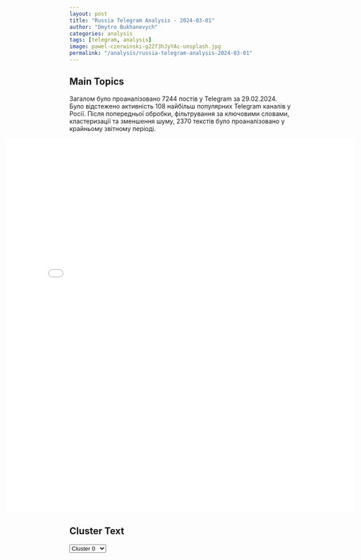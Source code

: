 ```yaml
---
layout: post
title: "Russia Telegram Analysis - 2024-03-01"
author: "Dmytro Bukhanevych"
categories: analysis
tags: [telegram, analysis]
image: pawel-czerwinski-g2Zf3hJyYAc-unsplash.jpg
permalink: "/analysis/russia-telegram-analysis-2024-03-01"
---
```


<style>
    /* Adjusting iframe-container styles */
    .wide-iframe-container {
        width: calc(100% + 30vw);  /* Extending the width */
        margin-left: -15vw;       /* Negative margin to push to the left */
        overflow: hidden;         /* In case the iframe content spills over */
    }

    .wide-iframe-container iframe {
        width: 100%;  /* Making the iframe take the full width of its container */
        border: none; /* Removing any borders from the iframe */
    }

    /* Toggle mechanism */
    .hidden {
        display: none;
    }
    
    .show-content-target:checked + .show-content {
        display: block;
    }
</style>

<h2>Main Topics</h2>
<p>Загалом було проаналізовано 7244 постів у Telegram за 29.02.2024. Було відстежено активність 108 найбільш популярних Telegram каналів у Росії. Після попередньої обробки, фільтрування за ключовими словами, кластеризації та зменшення шуму, 2370 текстів було проаналізовано у крайньому звітному періоді.</p>
<!-- Embedding Main Plotly Visualization -->
<div class="wide-iframe-container">
    <iframe src="{{site.baseurl}}/visualizations/2024-03-01/fig_topics_time.html" height="850"></iframe>
</div>


<h2>Cluster Text</h2>

<!-- Dropdown to select a cluster -->
<select id="clusterSelector" onchange="displayClusterText()">
<option value="0">Cluster 0</option><option value="1">Cluster 1</option><option value="2">Cluster 2</option><option value="3">Cluster 3</option><option value="4">Cluster 4</option><option value="5">Cluster 5</option><option value="6">Cluster 6</option><option value="7">Cluster 7</option><option value="8">Cluster 8</option><option value="9">Cluster 9</option><option value="10">Cluster 10</option><option value="11">Cluster 11</option><option value="12">Cluster 12</option><option value="13">Cluster 13</option><option value="14">Cluster 14</option><option value="15">Cluster 15</option><option value="16">Cluster 16</option><option value="17">Cluster 17</option><option value="18">Cluster 18</option><option value="19">Cluster 19</option>
</select>

<!-- Display area for the selected cluster's text -->
<div id="clusterTextDisplay" class="hidden"></div>

<script type="text/javascript">
    var clusterDetails = {"0": "<b>Total Posts:</b> 772<br><b>Date:</b> 2024-02-29 07:24:40+00:00<br><b>Author:</b> ostashkonews<br><b>Link:</b> https://t.me/s/OstashkoNews/122219<br><b>Subscribers:</b> 376392<br><b>Text:</b> \u0422\u0435\u043a\u0441\u0442: \ud83c\uddfa\ud83c\udde6 \u0411\u0443\u0434\u0430\u043d\u043e\u0432: \u0420\u0424 \u0437\u0430\u0440\u0430\u043d\u0435\u0435 \u0437\u043d\u0430\u043b\u0430 \u043e \u043a\u043e\u043d\u0442\u0440\u043d\u0430\u0441\u0442\u0443\u043f\u043b\u0435\u043d\u0438\u0438 \u0412\u0421\u0423\u0413\u043b\u0430\u0432\u0430 \u0413\u0423\u0420 \u041c\u0438\u043d\u043e\u0431\u043e\u0440\u043e\u043d\u044b \u0423\u043a\u0440\u0430\u0438\u043d\u044b \u043f\u0440\u0438\u0437\u043d\u0430\u043b \u0443\u0442\u0435\u0447\u043a\u0443 \u0434\u0430\u043d\u043d\u044b\u0445 \u043e \u0432\u043e\u0435\u043d\u043d\u044b\u0445 \u043f\u043b\u0430\u043d\u0430\u0445 \u041a\u0438\u0435\u0432\u0430.\ud83d\udcdd \u00ab\u0423 \u043d\u0430\u0441 \u0431\u044b\u043b\u0430, \u0441\u043a\u0430\u0436\u0435\u043c \u0442\u0430\u043a, \u0438\u043d\u0444\u043e\u0440\u043c\u0430\u0446\u0438\u044f, \u0434\u043e\u043a\u0430\u0437\u0430\u0442\u0435\u043b\u044c\u0441\u0442\u0432\u0430 \u0442\u043e\u0433\u043e, \u0447\u0442\u043e \u043e \u043f\u043b\u0430\u043d\u0430\u0445 \u0441\u0442\u0430\u043b\u043e \u0438\u0437\u0432\u0435\u0441\u0442\u043d\u043e \u0420\u043e\u0441\u0441\u0438\u0439\u0441\u043a\u043e\u0439 \u0424\u0435\u0434\u0435\u0440\u0430\u0446\u0438\u0438. \u042d\u0442\u043e \u0441\u0435\u0440\u044c\u0435\u0437\u043d\u0430\u044f \u043f\u0440\u043e\u0431\u043b\u0435\u043c\u0430, \u0438 \u043c\u044b \u043f\u0440\u0438\u043d\u0438\u043c\u0430\u0435\u043c \u043d\u0435\u043a\u043e\u0442\u043e\u0440\u044b\u0435 \u043c\u0435\u0440\u044b\u00bb, \u2013 \u0437\u0430\u044f\u0432\u0438\u043b \u0432\u044b\u043f\u0443\u0441\u043a\u043d\u0438\u043a \u0426\u0420\u0423.\u0411\u0443\u0434\u0430\u043d\u043e\u0432 \u043d\u0430\u043c\u0435\u043a\u043d\u0443\u043b, \u043a\u0442\u043e \u0431\u044b\u043b \u0432\u0438\u043d\u043e\u0432\u0430\u0442 \u0432 \u044d\u0442\u043e\u0439 \u0443\u0442\u0435\u0447\u043a\u0435.\ud83d\udcdd \u00ab\u0417\u0435\u043b\u0435\u043d\u0441\u043a\u0438\u0439 \u043f\u0440\u0438\u043d\u044f\u043b \u043f\u0440\u0430\u0432\u0438\u043b\u044c\u043d\u043e\u0435 \u0440\u0435\u0448\u0435\u043d\u0438\u0435, \u0437\u0430\u043c\u0435\u043d\u0438\u0432 \u0433\u043b\u0430\u0432\u043a\u043e\u043c\u0430 \u0417\u0430\u043b\u0443\u0436\u043d\u043e\u0433\u043e.\u00a0\u0415\u0441\u043b\u0438 \u0432\u0441\u0435 \u0445\u043e\u0440\u043e\u0448\u043e, \u0432\u0441\u0435 \u0437\u0430\u043c\u0435\u0447\u0430\u0442\u0435\u043b\u044c\u043d\u043e \u0438 \u0432\u0441\u0435 \u0441\u0434\u0435\u043b\u0430\u043d\u043e \u043f\u0440\u0430\u0432\u0438\u043b\u044c\u043d\u043e, \u0442\u043e \u043f\u043e\u0447\u0435\u043c\u0443 \u043c\u044b \u043d\u0430\u0445\u043e\u0434\u0438\u043c\u0441\u044f \u0432 \u0442\u043e\u0439 \u0441\u0438\u0442\u0443\u0430\u0446\u0438\u0438, \u0432 \u043a\u043e\u0442\u043e\u0440\u043e\u0439 \u043d\u0430\u0445\u043e\u0434\u0438\u043c\u0441\u044f?\u00bb, \u2013 \u0441\u043a\u0430\u0437\u0430\u043b \u043e\u043d.\u2757\ufe0f \u041f\u0440\u0438 \u044d\u0442\u043e\u043c \u043e \u043f\u043b\u0430\u043d\u0430\u0445 \u0412\u0421\u0423 \u0430\u0442\u0430\u043a\u043e\u0432\u0430\u0442\u044c \u0432 \u043d\u0430\u043f\u0440\u0430\u0432\u043b\u0435\u043d\u0438\u0438 \u041a\u0440\u044b\u043c\u0430 \u0442\u0440\u0443\u0431\u0438\u043b\u0438 \u0432\u0441\u0435 \u0421\u041c\u0418, \u0430 \u0443\u043a\u0440\u0430\u0438\u043d\u0441\u043a\u0438\u0435 \u0441\u043f\u0438\u043a\u0435\u0440\u044b \u0432 \u043a\u0440\u0430\u0441\u043a\u0430\u0445 \u043e\u043f\u0438\u0441\u044b\u0432\u0430\u043b\u0438 \u043f\u0440\u0435\u0434\u043f\u043e\u043b\u0430\u0433\u0430\u0435\u043c\u044b\u0435 \u0440\u0435\u0437\u0443\u043b\u044c\u0442\u0430\u0442\u044b \u043a\u043e\u043d\u0442\u0440\u043d\u0430\u0441\u0442\u0443\u043f\u0430. \u041f\u043e\u044d\u0442\u043e\u043c\u0443 \u0432 \u0438\u044e\u043d\u0435 2023 \u0433\u043e\u0434\u0430 \u0420\u043e\u0441\u0441\u0438\u044f \u0434\u0435\u0439\u0441\u0442\u0432\u0438\u0442\u0435\u043b\u044c\u043d\u043e \u043a \u043d\u0435\u043c\u0443 \u0433\u043e\u0442\u043e\u0432\u0438\u043b\u0430\u0441\u044c \u0438 \u0432\u043e\u0437\u0432\u043e\u0434\u0438\u043b\u0430 \u043d\u0430 \u044e\u0433\u0435 \u043c\u043e\u0449\u043d\u044b\u0435 \u043b\u0438\u043d\u0438\u0438 \u0443\u043a\u0440\u0435\u043f\u043b\u0435\u043d\u0438\u0439.", "1": "<b>Total Posts:</b> 357<br><b>Date:</b> 2024-02-29 10:52:01+00:00<br><b>Author:</b> ivan_utenkov13<br><b>Link:</b> https://t.me/s/ivan_utenkov13/50960<br><b>Subscribers:</b> 349408<br><b>Text:</b> \u0422\u0435\u043a\u0441\u0442: \u26a1\ufe0f\u0414\u0440\u0443\u0433\u0438\u0435 \u043f\u043e\u0440\u0443\u0447\u0435\u043d\u0438\u044f \u041f\u0443\u0442\u0438\u043d\u0430, \u043e\u0437\u0432\u0443\u0447\u0435\u043d\u043d\u044b\u0435 \u0432 \u043f\u043e\u0441\u043b\u0430\u043d\u0438\u0438:\u2014 \u041f\u0443\u0442\u0438\u043d \u043e\u0431\u044a\u044f\u0432\u0438\u043b \u043e \u043b\u044c\u0433\u043e\u0442\u043d\u043e\u0439 \u0438\u043f\u043e\u0442\u0435\u043a\u0435 \u043f\u043e\u0434 2% \u0432 \u0440\u044f\u0434\u0435 \u0440\u0435\u0433\u0438\u043e\u043d\u043e\u0432 \u0434\u043b\u044f \u0443\u0447\u0430\u0441\u0442\u043d\u0438\u043a\u043e\u0432 \u0441\u043f\u0435\u0446\u043e\u043f\u0435\u0440\u0430\u0446\u0438\u0438\u2014 \u041f\u0440\u043e\u0433\u0440\u0430\u043c\u043c\u0430 \"\u041f\u0443\u0448\u043a\u0438\u043d\u0441\u043a\u0430\u044f \u043a\u0430\u0440\u0442\u0430\" \u0431\u0443\u0434\u0435\u0442 \u0440\u0430\u0441\u0448\u0438\u0440\u0435\u043d\u0430\u2014 \u041f\u0443\u0442\u0438\u043d \u043e\u0431\u044a\u044f\u0432\u0438\u043b \u043e \u0432\u0432\u0435\u0434\u0435\u043d\u0438\u0438 \u043f\u0440\u043e\u0433\u0440\u0430\u043c\u043c\u044b \"\u0437\u0435\u043c\u0441\u043a\u0438\u0439 \u0440\u0430\u0431\u043e\u0442\u043d\u0438\u043a \u043a\u0443\u043b\u044c\u0442\u0443\u0440\u044b\" \u0441 2025 \u0433\u043e\u0434\u0430\u2014 \u0412 \u0420\u043e\u0441\u0441\u0438\u0438 \u0437\u0430 6 \u043b\u0435\u0442 \u0431\u043b\u0430\u0433\u043e\u0443\u0441\u0442\u0440\u043e\u044f\u0442 30 \u0442\u044b\u0441\u044f\u0447 \u043e\u0431\u0449\u0435\u0441\u0442\u0432\u0435\u043d\u043d\u044b\u0445 \u043f\u0440\u043e\u0441\u0442\u0440\u0430\u043d\u0441\u0442\u0432. \u041d\u0430 \u044d\u0442\u043e \u0432\u044b\u0434\u0435\u043b\u044f\u0442 350 \u043c\u043b\u0440\u0434 \u0440\u0443\u0431\u043b\u0435\u0439\u2014 \u041f\u0443\u0442\u0438\u043d \u043f\u043e\u0440\u0443\u0447\u0438\u043b \u043c\u043e\u0434\u0435\u0440\u043d\u0438\u0437\u0438\u0440\u043e\u0432\u0430\u0442\u044c \u043d\u0430\u043b\u043e\u0433\u043e\u0432\u0443\u044e \u0441\u0438\u0441\u0442\u0435\u043c\u0443 \u0438 \u0437\u0430\u0444\u0438\u043a\u0441\u0438\u0440\u043e\u0432\u0430\u0442\u044c \u0435\u0435 \u0432 \u043d\u043e\u0432\u043e\u043c \u0432\u0438\u0434\u0435 \u0434\u043e 2030 \u0433\u043e\u0434\u0430\u2014 \u0417\u0430 6 \u043b\u0435\u0442 \u0431\u0443\u0434\u0435\u0442 \u043d\u0430\u043f\u0440\u0430\u0432\u043b\u0435\u043d\u043e \u0431\u043e\u043b\u0435\u0435 100 \u043c\u043b\u0440\u0434 \u0440\u0443\u0431\u043b\u0435\u0439 \u043d\u0430 \u043f\u0440\u043e\u0441\u0432\u0435\u0442\u0438\u0442\u0435\u043b\u044c\u0441\u043a\u0438\u0435, \u043e\u0431\u0440\u0430\u0437\u043e\u0432\u0430\u0442\u0435\u043b\u044c\u043d\u044b\u0435, \u0438\u0441\u0442\u043e\u0440\u0438\u0447\u0435\u0441\u043a\u0438\u0435 \u043f\u0440\u043e\u0435\u043a\u0442\u044b \u0432 \u043a\u0438\u043d\u043e, \u0438\u043d\u0442\u0435\u0440\u043d\u0435\u0442\u0435 \u0438 \u0441\u043e\u0446\u0441\u0435\u0442\u044f\u0445\u2014 \u041d\u0443\u0436\u043d\u043e \u0441\u043d\u0438\u0437\u0438\u0442\u044c \u0434\u043e\u043b\u0433\u043e\u0432\u0443\u044e \u043d\u0430\u0433\u0440\u0443\u0437\u043a\u0443 \u0441\u0443\u0431\u044a\u0435\u043a\u0442\u043e\u0432 \u0424\u0435\u0434\u0435\u0440\u0430\u0446\u0438\u0438. \u041f\u0440\u0435\u0437\u0438\u0434\u0435\u043d\u0442 \u043f\u0440\u0435\u0434\u043b\u043e\u0436\u0438\u043b \u0441\u043f\u0438\u0441\u0430\u0442\u044c \u0434\u0432\u0435 \u0442\u0440\u0435\u0442\u0438 \u0437\u0430\u0434\u043e\u043b\u0436\u0435\u043d\u043d\u043e\u0441\u0442\u0435\u0439 \u0440\u0435\u0433\u0438\u043e\u043d\u043e\u0432 \u043f\u043e \u0431\u044e\u0434\u0436\u0435\u0442\u043d\u044b\u043c \u043a\u0440\u0435\u0434\u0438\u0442\u0430\u043c\u2014 \u041d\u0430 \u043c\u043e\u0434\u0435\u0440\u043d\u0438\u0437\u0430\u0446\u0438\u044e \u0416\u041a\u0425 \u0431\u0443\u0434\u0435\u0442 \u043d\u0430\u043f\u0440\u0430\u0432\u043b\u0435\u043d\u043e 4,5 \u0442\u0440\u043b\u043d \u0440\u0443\u0431\u043b\u0435\u0439@ivan_utenkov13", "2": "<b>Total Posts:</b> 536<br><b>Date:</b> 2024-02-29 09:28:27+00:00<br><b>Author:</b> rvvoenkor<br><b>Link:</b> https://t.me/s/RVvoenkor/62935<br><b>Subscribers:</b> 1357776<br><b>Text:</b> \u0422\u0435\u043a\u0441\u0442: \u203c\ufe0f\ud83c\uddf7\ud83c\uddfa\u041f\u0443\u0442\u0438\u043d \u043d\u0430\u0447\u0430\u043b \u043e\u0433\u043b\u0430\u0448\u0430\u0442\u044c \u043f\u043e\u0441\u043b\u0430\u043d\u0438\u0435 \u0424\u0435\u0434\u0435\u0440\u0430\u043b\u044c\u043d\u043e\u043c\u0443 \u0441\u043e\u0431\u0440\u0430\u043d\u0438\u044e\u25aa\ufe0f\u041f\u0443\u0442\u0438\u043d \u0437\u0430\u044f\u0432\u0438\u043b, \u0447\u0442\u043e \u0432 \u043f\u043e\u0441\u043b\u0430\u043d\u0438\u0438 \u0440\u0435\u0447\u044c \u043f\u043e\u0439\u0434\u0435\u0442 \u043e \u0441\u0442\u0440\u0430\u0442\u0435\u0433\u0438\u0447\u0435\u0441\u043a\u0438\u0445 \u0437\u0430\u0434\u0430\u0447\u0430\u0445\u25aa\ufe0f\u0420\u043e\u0441\u0441\u0438\u044f \u0441\u0435\u0439\u0447\u0430\u0441 \u0432\u0435\u0434\u0435\u0442 \u043f\u0440\u0430\u0432\u0435\u0434\u043d\u0443\u044e \u0431\u043e\u0440\u044c\u0431\u0443 \u0437\u0430 \u0441\u0432\u043e\u0439 \u0441\u0443\u0432\u0435\u0440\u0435\u043d\u0438\u0442\u0435\u0442 \u0438 \u0441\u0432\u043e\u044e \u0431\u0435\u0437\u043e\u043f\u0430\u0441\u043d\u043e\u0441\u0442\u044c;\u25aa\ufe0f\u0411\u043e\u0439\u0446\u044b \u0421\u0412\u041e \u0437\u043d\u0430\u044e\u0442, \u0447\u0442\u043e \u0441 \u043d\u0438\u043c\u0438 \u0432\u0441\u044f \u0441\u0442\u0440\u0430\u043d\u0430;\u25aa\ufe0f\u041f\u0440\u043e\u0448\u0443 \u0432\u0441\u0435 \u043e\u0440\u0433\u0430\u043d\u044b \u0432\u043b\u0430\u0441\u0442\u0438 \u0438 \u0434\u0430\u043b\u044c\u0448\u0435 \u043f\u043e\u0434\u0434\u0435\u0440\u0436\u0438\u0432\u0430\u0442\u044c \u0447\u043b\u0435\u043d\u043e\u0432 \u0441\u0435\u043c\u0435\u0439 \u0443\u0447\u0430\u0441\u0442\u043d\u0438\u043a\u043e\u0432 \u0421\u0412\u041e;\u25aa\ufe0f\u041f\u0440\u043e\u0431\u043b\u0435\u043c\u044b \u0432 \u0430\u0440\u043c\u0438\u0438 \u0435\u0441\u0442\u044c, \u043d\u043e \u0435\u0441\u0442\u044c \u043f\u043e\u043d\u0438\u043c\u0430\u043d\u0438\u0435, \u043a\u0430\u043a \u0438\u0445 \u0440\u0435\u0448\u0438\u0442\u044c, \u0440\u0430\u0431\u043e\u0442\u0430 \u0438\u0434\u0435\u0442 \u043d\u0435\u043f\u0440\u0435\u0440\u044b\u0432\u043d\u043e \u043d\u0430 \u0444\u0440\u043e\u043d\u0442\u0435 \u0438 \u0432 \u0442\u044b\u043b\u0443;\u25aa\ufe0f\u041f\u0443\u0442\u0438\u043d \u0437\u0430\u044f\u0432\u0438\u043b, \u0447\u0442\u043e \u0441\u0442\u0440\u0430\u0442\u0435\u0433\u0438\u0447\u0435\u0441\u043a\u0438\u0435 \u044f\u0434\u0435\u0440\u043d\u044b\u0435 \u0441\u0438\u043b\u044b \u0420\u043e\u0441\u0441\u0438\u0438 \u043d\u0430\u0445\u043e\u0434\u044f\u0442\u0441\u044f \u0432 \u0441\u043e\u0441\u0442\u043e\u044f\u043d\u0438\u0438 \u043f\u043e\u043b\u043d\u043e\u0439 \u0433\u043e\u0442\u043e\u0432\u043d\u043e\u0441\u0442\u0438;\u25aa\ufe0f\u0412 \u0431\u043e\u044e \u0443\u0436\u0435 \u043f\u0440\u0438\u043c\u0435\u043d\u044f\u043b\u0441\u044f \u0443\u0434\u0430\u0440\u043d\u044b\u0439 \u0433\u0438\u043f\u0435\u0440\u0437\u0432\u0443\u043a\u043e\u0432\u043e\u0439 \u043a\u043e\u043c\u043f\u043b\u0435\u043a\u0441 \u043c\u043e\u0440\u0441\u043a\u043e\u0433\u043e \u0431\u0430\u0437\u0438\u0440\u043e\u0432\u0430\u043d\u0438\u044f \"\u0426\u0438\u0440\u043a\u043e\u043d\", \u044d\u0442\u0430 \u0441\u0438\u0441\u0442\u0435\u043c\u0430 \u0443\u0436\u0435 \u0432 \u0441\u0442\u0440\u043e\u044e;\u25aa\ufe0f\u041a\u043e\u043c\u043f\u043b\u0435\u043a\u0441 \"\u0421\u0430\u0440\u043c\u0430\u0442\" \u043f\u043e\u0441\u0442\u0430\u0432\u043b\u0435\u043d \u0432 \u0432\u043e\u0439\u0441\u043a\u0430, \"\u043c\u044b \u0441\u043a\u043e\u0440\u043e \u0435\u0433\u043e \u043f\u0440\u043e\u0434\u0435\u043c\u043e\u043d\u0441\u0442\u0440\u0438\u0440\u0443\u0435\u043c\";\u25aa\ufe0f\u0420\u0430\u0431\u043e\u0442\u0430 \u043d\u0430\u0434 \u043d\u043e\u0432\u044b\u043c\u0438 \u0432\u043e\u043e\u0440\u0443\u0436\u0435\u043d\u0438\u044f\u043c\u0438 \u0432 \u0420\u043e\u0441\u0441\u0438\u0438 \u043f\u0440\u043e\u0434\u043e\u043b\u0436\u0430\u0435\u0442\u0441\u044f, \u0441\u043a\u043e\u0440\u043e \u043e \u043d\u0438\u0445 \u0443\u0441\u043b\u044b\u0448\u0430\u0442;\u25aa\ufe0f\u0417\u0432\u0443\u0447\u0430\u0442 \u0433\u043e\u043b\u043e\u0441\u043b\u043e\u0432\u043d\u044b\u0435 \u043e\u0431\u0432\u0438\u043d\u0435\u043d\u0438\u044f \u0432 \u0430\u0434\u0440\u0435\u0441 \u0420\u043e\u0441\u0441\u0438\u0438, \u0447\u0442\u043e \u041c\u043e\u0441\u043a\u0432\u0430 \u044f\u043a\u043e\u0431\u044b \u0441\u043e\u0431\u0438\u0440\u0430\u0435\u0442\u0441\u044f \u0440\u0430\u0437\u043c\u0435\u0441\u0442\u0438\u0442\u044c \u044f\u0434\u0435\u0440\u043d\u043e\u0435 \u043e\u0440\u0443\u0436\u0438\u0435 \u0432 \u043a\u043e\u0441\u043c\u043e\u0441\u0435, \u044d\u0442\u043e \u0432\u0431\u0440\u043e\u0441\u044b;\u25aa\ufe0f\u0417\u0430\u043f\u0430\u0434 \u043f\u044b\u0442\u0430\u0435\u0442\u0441\u044f \u0432\u0442\u044f\u043d\u0443\u0442\u044c \u0420\u043e\u0441\u0441\u0438\u044e \u0432 \u0433\u043e\u043d\u043a\u0443 \u0432\u043e\u043e\u0440\u0443\u0436\u0435\u043d\u0438\u0439, \u043f\u043e\u0432\u0442\u043e\u0440\u0438\u0442\u044c \u0442\u0440\u044e\u043a, \u043a\u0430\u043a \u0441 \u0421\u0421\u0421\u0420 \u0432 1980-\u0435 \u0433\u043e\u0434\u044b;\u25aa\ufe0f\u0420\u0443\u0441\u043e\u0444\u043e\u0431\u0438\u044f \u043b\u0438\u0448\u0430\u0435\u0442 \u0440\u0430\u0437\u0443\u043c\u0430;\u25aa\ufe0f\u0412\u0441\u0435, \u0447\u0442\u043e \u043f\u0440\u0438\u0434\u0443\u043c\u044b\u0432\u0430\u0435\u0442 \u0417\u0430\u043f\u0430\u0434, \u0440\u0435\u0430\u043b\u044c\u043d\u043e \u0433\u0440\u043e\u0437\u0438\u0442 \u043a\u043e\u043d\u0444\u043b\u0438\u043a\u0442\u043e\u043c \u0441 \u0438\u0441\u043f\u043e\u043b\u044c\u0437\u043e\u0432\u0430\u043d\u0438\u0435\u043c \u044f\u0434\u0435\u0440\u043d\u043e\u0433\u043e \u043e\u0440\u0443\u0436\u0438\u044f, \u0430 \u0437\u043d\u0430\u0447\u0438\u0442 \u0443\u043d\u0438\u0447\u0442\u043e\u0436\u0435\u043d\u0438\u0435\u043c \u0446\u0438\u0432\u0438\u043b\u0438\u0437\u0430\u0446\u0438\u0438.t.me/RVvoenkor", "3": "<b>Total Posts:</b> 38<br><b>Date:</b> 2024-02-29 16:27:01+00:00<br><b>Author:</b> rian_ru<br><b>Link:</b> https://t.me/s/rian_ru/233499<br><b>Subscribers:</b> 2962148<br><b>Text:</b> \u0422\u0435\u043a\u0441\u0442: \u0421\u043f\u0435\u0446\u043e\u043f\u0435\u0440\u0430\u0446\u0438\u044f, 29 \u0444\u0435\u0432\u0440\u0430\u043b\u044f. \u0413\u043b\u0430\u0432\u043d\u043e\u0435:\u25aa\ufe0f\u0423\u0447\u0430\u0441\u0442\u043d\u0438\u043a\u0438 \u0421\u0412\u041e \u0434\u043e\u043b\u0436\u043d\u044b \u0432\u044b\u0445\u043e\u0434\u0438\u0442\u044c \u043d\u0430 \u0432\u0435\u0434\u0443\u0449\u0438\u0435 \u043f\u043e\u0437\u0438\u0446\u0438\u0438 \u0438 \u0432 \u0441\u0438\u0441\u0442\u0435\u043c\u0435 \u043e\u0431\u0440\u0430\u0437\u043e\u0432\u0430\u043d\u0438\u044f, \u043e\u0431\u0449\u0435\u0441\u0442\u0432\u0435\u043d\u043d\u044b\u0445 \u043e\u0431\u044a\u0435\u0434\u0438\u043d\u0435\u043d\u0438\u044f\u0445, \u0433\u043e\u0441\u043a\u043e\u043c\u043f\u0430\u043d\u0438\u044f\u0445, \u0431\u0438\u0437\u043d\u0435\u0441\u0435, \u0438 \u0433\u043e\u0441\u0443\u043f\u0440\u0430\u0432\u043b\u0435\u043d\u0438\u0438, \u0437\u0430\u044f\u0432\u0438\u043b \u041f\u0443\u0442\u0438\u043d;\u25aa\ufe0f\u041f\u0443\u0442\u0438\u043d \u0441\u043e\u043e\u0431\u0449\u0438\u043b \u043e \u0437\u0430\u043f\u0443\u0441\u043a\u0435 \u043d\u043e\u0432\u043e\u0439 \u043a\u0430\u0434\u0440\u043e\u0432\u043e\u0439 \u043f\u0440\u043e\u0433\u0440\u0430\u043c\u043c\u044b \u0434\u043b\u044f \u0432\u0435\u0442\u0435\u0440\u0430\u043d\u043e\u0432 \u0438 \u0443\u0447\u0430\u0441\u0442\u043d\u0438\u043a\u043e\u0432 \u0421\u0412\u041e \"\u0412\u0440\u0435\u043c\u044f \u0433\u0435\u0440\u043e\u0435\u0432\", \u0437\u0430\u044f\u0432\u043a\u0438 \u043c\u043e\u0436\u043d\u043e \u043f\u043e\u0434\u0430\u0432\u0430\u0442\u044c \u0441 1 \u043c\u0430\u0440\u0442\u0430;\u25aa\ufe0f\u0413\u0438\u043f\u0435\u0440\u0437\u0432\u0443\u043a\u043e\u0432\u043e\u0439 \u0440\u0430\u043a\u0435\u0442\u043d\u044b\u0439 \u043a\u043e\u043c\u043f\u043b\u0435\u043a\u0441 \u043c\u043e\u0440\u0441\u043a\u043e\u0433\u043e \u0431\u0430\u0437\u0438\u0440\u043e\u0432\u0430\u043d\u0438\u044f \"\u0426\u0438\u0440\u043a\u043e\u043d\" \u0443\u0436\u0435 \u043f\u0440\u0438\u043c\u0435\u043d\u044f\u043b\u0441\u044f \u0432 \u0431\u043e\u044e, \u0437\u0430\u044f\u0432\u0438\u043b \u041f\u0443\u0442\u0438\u043d;\u25aa\ufe0f\u0420\u043e\u0441\u0441\u0438\u0439\u0441\u043a\u0430\u044f \u0430\u0440\u043c\u0438\u044f \u0443\u043b\u0443\u0447\u0448\u0438\u043b\u0430 \u0442\u0430\u043a\u0442\u0438\u0447\u0435\u0441\u043a\u043e\u0435 \u043f\u043e\u043b\u043e\u0436\u0435\u043d\u0438\u0435 \u043d\u0430 \u043a\u0443\u043f\u044f\u043d\u0441\u043a\u043e\u043c \u043d\u0430\u043f\u0440\u0430\u0432\u043b\u0435\u043d\u0438\u0438, \u043d\u0430 \u0434\u043e\u043d\u0435\u0446\u043a\u043e\u043c - \u043f\u043e\u043b\u043e\u0436\u0435\u043d\u0438\u0435 \u043f\u043e \u043f\u0435\u0440\u0435\u0434\u043d\u0435\u043c\u0443 \u043a\u0440\u0430\u044e, \u043d\u0430 \u0430\u0432\u0434\u0435\u0435\u0432\u0441\u043a\u043e\u043c \u043d\u0430\u043f\u0440\u0430\u0432\u043b\u0435\u043d\u0438\u0438 \u0437\u0430\u043d\u044f\u0442\u044b \u0431\u043e\u043b\u0435\u0435 \u0432\u044b\u0433\u043e\u0434\u043d\u044b\u0435 \u0440\u0443\u0431\u0435\u0436\u0438, \u0441\u043e\u043e\u0431\u0449\u0438\u043b\u043e \u041c\u0438\u043d\u043e\u0431\u043e\u0440\u043e\u043d\u044b;\u25aa\ufe0f\u0412\u0421 \u0420\u0424 \u0443\u043d\u0438\u0447\u0442\u043e\u0436\u0438\u043b\u0438 \u043d\u0430 \u0445\u0435\u0440\u0441\u043e\u043d\u0441\u043a\u043e\u043c \u043d\u0430\u043f\u0440\u0430\u0432\u043b\u0435\u043d\u0438\u0438 \u0443\u043a\u0440\u0430\u0438\u043d\u0441\u043a\u0443\u044e \u0434\u0438\u0432\u0435\u0440\u0441\u0438\u043e\u043d\u043d\u0443\u044e \u0433\u0440\u0443\u043f\u043f\u0443, \u043a\u043e\u0442\u043e\u0440\u0430\u044f \u043f\u043e\u043f\u044b\u0442\u0430\u043b\u0430\u0441\u044c \u0432\u044b\u0441\u0430\u0434\u0438\u0442\u044c\u0441\u044f \u043d\u0430 \u0431\u044b\u0441\u0442\u0440\u043e\u0445\u043e\u0434\u043d\u044b\u0445 \u043c\u043e\u0442\u043e\u0440\u043d\u044b\u0445 \u043b\u043e\u0434\u043a\u0430\u0445 \u0432 \u0440\u0430\u0439\u043e\u043d\u0435 \u0422\u0435\u043d\u0434\u0440\u043e\u0432\u0441\u043a\u043e\u0439 \u043a\u043e\u0441\u044b. \u0423\u043d\u0438\u0447\u0442\u043e\u0436\u0435\u043d\u044b 25 \u0434\u0438\u0432\u0435\u0440\u0441\u0430\u043d\u0442\u043e\u0432, \u043e\u0434\u0438\u043d \u0432\u0437\u044f\u0442 \u0432 \u043f\u043b\u0435\u043d;\u25aa\ufe0f\u0421\u044b\u0440\u0441\u043a\u0438\u0439 \u043e\u0431\u0432\u0438\u043d\u0438\u043b \u043e\u0442\u0434\u0435\u043b\u044c\u043d\u044b\u0445 \u043a\u043e\u043c\u0430\u043d\u0434\u0438\u0440\u043e\u0432 \u043d\u0430 \u0444\u0440\u043e\u043d\u0442\u0435 \u0432 \u0441\u043e\u0432\u0435\u0440\u0448\u0435\u043d\u0438\u0438 \u043f\u0440\u043e\u0441\u0447\u0435\u0442\u043e\u0432, \u0447\u0442\u043e \u043d\u0435 \u043c\u043e\u0433\u043b\u043e \u043d\u0435 \u043f\u043e\u0432\u043b\u0438\u044f\u0442\u044c \u043d\u0430 \"\u0443\u0441\u0442\u043e\u0439\u0447\u0438\u0432\u043e\u0441\u0442\u044c \u043e\u0431\u043e\u0440\u043e\u043d\u044b\";\u25aa\ufe0f\u0424\u0421\u0411 \u0437\u0430\u0434\u0435\u0440\u0436\u0430\u043b\u0430 \u0434\u0432\u0443\u0445 \u0436\u0438\u0442\u0435\u043b\u0435\u0439 \u041b\u041d\u0420, \u0441\u043e\u0431\u0438\u0440\u0430\u0432\u0448\u0438\u0445 \u0434\u0430\u043d\u043d\u044b\u0435 \u043e \u0440\u043e\u0441\u0441\u0438\u0439\u0441\u043a\u0438\u0445 \u0432\u043e\u0435\u043d\u043d\u044b\u0445 \u0434\u043b\u044f \u0412\u0421\u0423 \u0438 \u0421\u0411\u0423, \u0430 \u0442\u0430\u043a\u0436\u0435 \u043f\u0435\u0440\u0435\u0432\u043e\u0434\u0438\u0432\u0448\u0435\u0433\u043e \u0434\u0435\u043d\u044c\u0433\u0438 \u043d\u0430 \u0443\u043a\u0440\u0430\u0438\u043d\u0441\u043a\u0438\u0435 \u0432\u043e\u0439\u0441\u043a\u0430 \u0432 \u0412\u043e\u043b\u0433\u043e\u0433\u0440\u0430\u0434\u0435;\u25aa\ufe0f\u041c\u0438\u043b\u0435\u0439 \u043f\u043b\u0430\u043d\u0438\u0440\u0443\u0435\u0442 \u043e\u0440\u0433\u0430\u043d\u0438\u0437\u043e\u0432\u0430\u0442\u044c \u0441\u0430\u043c\u043c\u0438\u0442 \"\u043b\u0430\u0442\u0438\u043d\u043e\u0430\u043c\u0435\u0440\u0438\u043a\u0430\u043d\u0441\u043a\u043e\u0439 \u043f\u043e\u0434\u0434\u0435\u0440\u0436\u043a\u0438\" \u0423\u043a\u0440\u0430\u0438\u043d\u044b, \u043f\u0438\u0448\u0435\u0442 Financial Times;\u25aa\ufe0f\u0420\u0430\u0437\u043d\u043e\u0433\u043b\u0430\u0441\u0438\u044f \u043c\u0435\u0436\u0434\u0443 \u0428\u043e\u043b\u044c\u0446\u0435\u043c \u0438 \u041c\u0430\u043a\u0440\u043e\u043d\u043e\u043c \u043f\u043e \u043f\u043e\u0432\u043e\u0434\u0443 \u043f\u043e\u043c\u043e\u0449\u0438 \u0423\u043a\u0440\u0430\u0438\u043d\u0435 \u043f\u0440\u0435\u0432\u0440\u0430\u0449\u0430\u044e\u0442\u0441\u044f \u0432 \u043e\u0442\u043a\u0440\u044b\u0442\u0443\u044e \u0432\u0440\u0430\u0436\u0434\u0443, \u043f\u0438\u0448\u0435\u0442 Politico.", "4": "<b>Total Posts:</b> 53<br><b>Date:</b> 2024-02-29 11:13:44+00:00<br><b>Author:</b> infomoscow24<br><b>Link:</b> https://t.me/s/infomoscow24/57953<br><b>Subscribers:</b> 357733<br><b>Text:</b> \u0422\u0435\u043a\u0441\u0442: \u041f\u0443\u0442\u0438\u043d \u043e \u0442\u0440\u0430\u043d\u0441\u043f\u043e\u0440\u0442\u0435:\u2014 \u0412\u0421\u041c \u041c\u043e\u0441\u043a\u0432\u0430 \u2013 \u041f\u0435\u0442\u0435\u0440\u0431\u0443\u0440\u0433 \u043f\u0440\u043e\u0439\u0434\u0435\u0442 \u0447\u0435\u0440\u0435\u0437 \u0422\u0432\u0435\u0440\u044c \u0438 \u0412\u0435\u043b\u0438\u043a\u0438\u0439 \u041d\u043e\u0432\u0433\u043e\u0440\u043e\u0434. \u0415\u0441\u0442\u044c \u043f\u043b\u0430\u043d\u044b \u0441\u0442\u0440\u043e\u0438\u0442\u0435\u043b\u044c\u0441\u0442\u0432\u0430 \u0412\u0421\u041c \u0438 \u0432 \u0434\u0440\u0443\u0433\u0438\u0435 \u0433\u043e\u0440\u043e\u0434\u0430, \u0432 \u0442\u043e\u043c \u0447\u0438\u0441\u043b\u0435 \u0432 \u041c\u0438\u043d\u0441\u043a\u2014 \u041a 2030 \u0433\u043e\u0434\u0443 \u0438\u043d\u0442\u0435\u043d\u0441\u0438\u0432\u043d\u043e\u0441\u0442\u044c \u0430\u0432\u0438\u0430\u0441\u043e\u043e\u0431\u0449\u0435\u043d\u0438\u044f \u0434\u043e\u043b\u0436\u043d\u0430 \u0432\u044b\u0440\u0430\u0441\u0442\u0438 \u0432 1,5 \u0440\u0430\u0437\u0430 \u043a \u0443\u0440\u043e\u0432\u043d\u044e \u043f\u0440\u043e\u0448\u043b\u043e\u0433\u043e \u0433\u043e\u0434\u0430\u2014 \u0417\u0430 \u0448\u0435\u0441\u0442\u044c \u043b\u0435\u0442 \u043d\u0435\u043e\u0431\u0445\u043e\u0434\u0438\u043c\u043e \u043f\u0440\u043e\u0432\u0435\u0441\u0442\u0438 \u043c\u043e\u0434\u0435\u0440\u043d\u0438\u0437\u0430\u0446\u0438\u044e \u0438\u043d\u0444\u0440\u0430\u0441\u0442\u0440\u0443\u043a\u0442\u0443\u0440\u044b \u043d\u0435 \u043c\u0435\u043d\u0435\u0435 75 \u0430\u044d\u0440\u043e\u043f\u043e\u0440\u0442\u043e\u0432\u2014 \u041f\u0440\u0435\u0434\u0441\u0442\u043e\u0438\u0442 \u043e\u0431\u043d\u043e\u0432\u0438\u0442\u044c \u0438 \u0432\u043e\u0437\u0434\u0443\u0448\u043d\u044b\u0439 \u043f\u0430\u0440\u043a \u0437\u0430 \u0441\u0447\u0435\u0442 \u0441\u043e\u0431\u0441\u0442\u0432\u0435\u043d\u043d\u044b\u0445 \u0432\u043e\u0437\u0434\u0443\u0448\u043d\u044b\u0445 \u0441\u0430\u043c\u043e\u043b\u0435\u0442\u043e\u0432. \u0421\u043b\u043e\u0436\u043d\u0430\u044f \u0437\u0430\u0434\u0430\u0447\u0430, \u043f\u043e\u043a\u0443\u043f\u0430\u043b\u0438 \u0441\u043b\u0438\u0448\u043a\u043e\u043c \u043c\u043d\u043e\u0433\u043e \u0437\u0430 \u0433\u0440\u0430\u043d\u0438\u0446\u0435\u0439. \u0410 \u0441\u0432\u043e\u0435 \u043d\u0435 \u0440\u0430\u0437\u0432\u0438\u0432\u0430\u043b\u0438\u2014 \u041f\u0443\u0442\u0438\u043d \u043f\u043e\u0440\u0443\u0447\u0438\u043b \u043a\u0430\u0431\u043c\u0438\u043d\u0443 \u043f\u0440\u0435\u0434\u043e\u0441\u0442\u0430\u0432\u0438\u0442\u044c \u0441\u0445\u0435\u043c\u0443 \u0444\u0438\u043d\u0430\u043d\u0441\u0438\u0440\u043e\u0432\u0430\u043d\u0438\u044f \u0441\u0442\u0440\u043e\u0438\u0442\u0435\u043b\u044c\u0441\u0442\u0432\u0430 \u0442\u0440\u0430\u0441\u0441\u044b \u00ab\u0414\u0436\u0443\u0431\u0433\u0430-\u0421\u043e\u0447\u0438\u00bb \u2014 \u0412 2024 \u0433\u043e\u0434\u0443 \u0442\u0440\u0430\u0441\u0441\u0443 \u041c12 \u043f\u0440\u043e\u0434\u043b\u044f\u0442 \u0434\u043e \u0415\u043a\u0430\u0442\u0435\u0440\u0438\u043d\u0431\u0443\u0440\u0433\u0430, \u0432 \u0441\u043b\u0435\u0434\u0443\u044e\u0449\u0435\u043c \u2014 \u0434\u043e \u0422\u044e\u043c\u0435\u043d\u0438\ud83c\udd97 \u041f\u043e\u0434\u043f\u0438\u0448\u0438\u0441\u044c \u043d\u0430 \u041c\u043e\u0441\u043a\u0432\u0430 24", "5": "<b>Total Posts:</b> 19<br><b>Date:</b> 2024-02-29 09:33:11+00:00<br><b>Author:</b> readovkanews<br><b>Link:</b> https://t.me/s/readovkanews/74875<br><b>Subscribers:</b> 2354079<br><b>Text:</b> \u0422\u0435\u043a\u0441\u0442: \u2757\ufe0f\u0411\u0435\u0437 \u0441\u0443\u0432\u0435\u0440\u0435\u043d\u043d\u043e\u0439, \u0441\u0438\u043b\u044c\u043d\u043e\u0439 \u0420\u043e\u0441\u0441\u0438\u0438 \u043d\u0438\u043a\u0430\u043a\u043e\u0439 \u043f\u0440\u043e\u0447\u043d\u044b\u0439 \u043c\u0438\u0440\u043e\u043f\u043e\u0440\u044f\u0434\u043e\u043a \u043d\u0435\u0432\u043e\u0437\u043c\u043e\u0436\u0435\u043d \u2014 \u041f\u0443\u0442\u0438\u043d", "6": "<b>Total Posts:</b> 78<br><b>Date:</b> 2024-02-29 10:41:50+00:00<br><b>Author:</b> boris_rozhin<br><b>Link:</b> https://t.me/s/boris_rozhin/114863<br><b>Subscribers:</b> 829076<br><b>Text:</b> \u0422\u0435\u043a\u0441\u0442: \u0413\u043b\u0430\u0432\u043d\u043e\u0435 \u0438\u0437 \u0437\u0430\u044f\u0432\u043b\u0435\u043d\u0438\u0439 \u041f\u0443\u0442\u0438\u043d\u0430 \u043e \u0440\u043e\u0441\u0441\u0438\u0439\u0441\u043a\u043e\u043c \u0431\u0438\u0437\u043d\u0435\u0441\u0435:\u2014 \u041f\u0443\u0442\u0438\u043d \u043f\u043e\u0440\u0443\u0447\u0438\u043b \u0432\u043c\u0435\u0441\u0442\u043e \u0432\u0440\u0435\u043c\u0435\u043d\u043d\u043e\u0433\u043e \u043c\u043e\u0440\u0430\u0442\u043e\u0440\u0438\u044f \u043d\u0430 \u043f\u0440\u043e\u0432\u0435\u0440\u043a\u0438 \u0431\u0438\u0437\u043d\u0435\u0441\u0430 \u043f\u043e\u043b\u043d\u043e\u0441\u0442\u044c\u044e \u043f\u0435\u0440\u0435\u0439\u0442\u0438 \u043d\u0430 \u0440\u0438\u0441\u043a-\u043e\u0440\u0438\u0435\u043d\u0442\u0438\u0440\u043e\u0432\u0430\u043d\u043d\u044b\u0439 \u043f\u043e\u0434\u0445\u043e\u0434;\u2014 \u041f\u0443\u0442\u0438\u043d \u043f\u043e\u0440\u0443\u0447\u0438\u043b \u0441 2025 \u0433\u043e\u0434\u0430 \u043f\u0440\u0435\u0434\u0443\u0441\u043c\u043e\u0442\u0440\u0435\u0442\u044c \u043f\u043e\u0441\u0442\u0435\u043f\u0435\u043d\u043d\u043e\u0435 \u0443\u0432\u0435\u043b\u0438\u0447\u0435\u043d\u0438\u0435 \u043f\u043b\u0430\u0442\u0435\u0436\u0435\u0439 \u0434\u043b\u044f \u043a\u043e\u043c\u043f\u0430\u043d\u0438\u0439, \u043a\u043e\u0442\u043e\u0440\u044b\u0435 \u043f\u0435\u0440\u0435\u0445\u043e\u0434\u044f\u0442 \u0441 \u0443\u043f\u0440\u043e\u0449\u0435\u043d\u043d\u043e\u0439 \u043d\u0430 \u043e\u0431\u0449\u0443\u044e \u0441\u0438\u0441\u0442\u0435\u043c\u0443 \u043d\u0430\u043b\u043e\u0433\u043e\u043e\u0431\u043b\u043e\u0436\u0435\u043d\u0438\u044f;\u2014 \u041d\u0435\u043a\u0440\u0443\u043f\u043d\u044b\u0439 \u0431\u0438\u0437\u043d\u0435\u0441 \u0441\u043c\u043e\u0436\u0435\u0442 \u0440\u0430\u0437 \u0432 \u043f\u044f\u0442\u044c \u043b\u0435\u0442 \u0431\u0440\u0430\u0442\u044c \u043a\u0440\u0435\u0434\u0438\u0442\u043d\u044b\u0435 \u043a\u0430\u043d\u0438\u043a\u0443\u043b\u044b \u043d\u0430 \u043f\u043e\u043b\u0433\u043e\u0434\u0430 \u0431\u0435\u0437 \u0443\u0445\u0443\u0434\u0448\u0435\u043d\u0438\u044f \u043a\u0440\u0435\u0434\u0438\u0442\u043d\u043e\u0439 \u0438\u0441\u0442\u043e\u0440\u0438\u0438;\u2014 \u0420\u0430\u0431\u043e\u0442\u0430\u044e\u0449\u0438\u0439 \u0432 \u0420\u043e\u0441\u0441\u0438\u0438 \u0431\u0438\u0437\u043d\u0435\u0441 \u0434\u043e\u043b\u0436\u0435\u043d \u0438\u043c\u0435\u0442\u044c \u0433\u0430\u0440\u0430\u043d\u0442\u0438\u0438 \u043d\u0435\u043f\u0440\u0438\u043a\u043e\u0441\u043d\u043e\u0432\u0435\u043d\u043d\u043e\u0441\u0442\u0438 \u0430\u043a\u0442\u0438\u0432\u043e\u0432.", "7": "<b>Total Posts:</b> 31<br><b>Date:</b> 2024-02-29 10:38:42+00:00<br><b>Author:</b> ru2ch<br><b>Link:</b> https://t.me/s/ru2ch/105159<br><b>Subscribers:</b> 472741<br><b>Text:</b> \u0422\u0435\u043a\u0441\u0442: \u26a1\ufe0f\u0421\u0447\u0438\u0442\u0430\u044e \u043d\u0435\u043e\u0431\u0445\u043e\u0434\u0438\u043c\u044b\u043c \u0441\u043f\u0438\u0441\u0430\u0442\u044c 2/3 \u0437\u0430\u0434\u043e\u043b\u0436\u0435\u043d\u043d\u043e\u0441\u0442\u0438 \u0440\u0435\u0433\u0438\u043e\u043d\u043e\u0432 \u043f\u043e \u0431\u044e\u0434\u0436\u0435\u0442\u043d\u044b\u043c \u043a\u0440\u0435\u0434\u0438\u0442\u0430\u043c \u2014 \u041f\u0443\u0442\u0438\u043d", "8": "<b>Total Posts:</b> 18<br><b>Date:</b> 2024-02-29 10:29:29+00:00<br><b>Author:</b> slavaded1337<br><b>Link:</b> https://t.me/s/slavaded1337/42287<br><b>Subscribers:</b> 474909<br><b>Text:</b> \u0422\u0435\u043a\u0441\u0442: \u2757\ufe0f\u0411\u0438\u0437\u043d\u0435\u0441 \u0420\u0424 \u0434\u043e\u043b\u0436\u0435\u043d \u0440\u0430\u0431\u043e\u0442\u0430\u0442\u044c \u0432 \u0440\u043e\u0441\u0441\u0438\u0439\u0441\u043a\u043e\u0439 \u044e\u0440\u0438\u0441\u0434\u0438\u043a\u0446\u0438\u0438, \u043d\u0435 \u0432\u044b\u0432\u043e\u0434\u0438\u0442\u044c \u0441\u0440\u0435\u0434\u0441\u0442\u0432\u0430 \u0437\u0430 \u0440\u0443\u0431\u0435\u0436, \u0433\u0434\u0435 \u043c\u043e\u0436\u043d\u043e \u0432\u0441\u0451 \u043f\u043e\u0442\u0435\u0440\u044f\u0442\u044c \u2014 \u041f\u0443\u0442\u0438\u043d", "9": "<b>Total Posts:</b> 27<br><b>Date:</b> 2024-02-29 14:27:32+00:00<br><b>Author:</b> moskva_only<br><b>Link:</b> https://t.me/s/moskva_only/4480<br><b>Subscribers:</b> 382882<br><b>Text:</b> \u0422\u0435\u043a\u0441\u0442: \ud83d\udcda \u041f\u0443\u0442\u0438\u043d \u043f\u0440\u0435\u0434\u043b\u043e\u0436\u0438\u043b \u0434\u0430\u0442\u044c \u0443\u0447\u0435\u043d\u0438\u043a\u0430\u043c \u0432\u043e\u0437\u043c\u043e\u0436\u043d\u043e\u0441\u0442\u044c \u043f\u0435\u0440\u0435\u0441\u0434\u0430\u0442\u044c \u0415\u0413\u042d \u043f\u043e \u043e\u0434\u043d\u043e\u043c\u0443 \u0438\u0437 \u043f\u0440\u0435\u0434\u043c\u0435\u0442\u043e\u0432 \u0434\u043e \u043a\u043e\u043d\u0446\u0430 \u043f\u0440\u0438\u0435\u043c\u043d\u043e\u0439 \u043a\u0430\u043c\u043f\u0430\u043d\u0438\u0438 \u0432 \u0412\u0423\u0417\u044b, \u0447\u0442\u043e\u0431\u044b \u043f\u043e\u0441\u0442\u0443\u043f\u0430\u0442\u044c \u0443\u0436\u0435 \u0441 \u043d\u043e\u0432\u044b\u043c \u0440\u0435\u0437\u0443\u043b\u044c\u0442\u0430\u0442\u043e\u043c.  \u2b50\ufe0f \u041c\u043e\u0441\u043a\u0432\u0430News", "10": "<b>Total Posts:</b> 20<br><b>Date:</b> 2024-02-29 10:06:23+00:00<br><b>Author:</b> ru2ch<br><b>Link:</b> https://t.me/s/ru2ch/105147<br><b>Subscribers:</b> 472741<br><b>Text:</b> \u0422\u0435\u043a\u0441\u0442: \u2757\ufe0f\u041f\u0443\u0442\u0438\u043d \u0437\u0430\u044f\u0432\u0438\u043b, \u0447\u0442\u043e \u0431\u0443\u0434\u0435\u0442 \u0437\u0430\u043f\u0443\u0449\u0435\u043d \u0435\u0449\u0451 \u043e\u0434\u0438\u043d \u043d\u043e\u0432\u044b\u0439 \u043d\u0430\u0446\u0438\u043e\u043d\u0430\u043b\u044c\u043d\u044b\u0439 \u043f\u0440\u043e\u0435\u043a\u0442 \u00ab\u041a\u0430\u0434\u0440\u044b\u00bb", "11": "<b>Total Posts:</b> 20<br><b>Date:</b> 2024-02-29 09:51:42+00:00<br><b>Author:</b> vmoskva<br><b>Link:</b> https://t.me/s/vmoskva/6906<br><b>Subscribers:</b> 344508<br><b>Text:</b> \u0422\u0435\u043a\u0441\u0442: \u041f\u0443\u0442\u0438\u043d \u043e\u0431\u044a\u044f\u0432\u0438\u043b \u043e \u0437\u0430\u043f\u0443\u0441\u043a\u0435 \u043d\u0430\u0446\u0438\u043e\u043d\u0430\u043b\u044c\u043d\u043e\u0433\u043e \u043f\u0440\u043e\u0435\u043a\u0442\u0430 \u00ab\u041f\u0440\u043e\u0434\u043e\u043b\u0436\u0438\u0442\u0435\u043b\u044c\u043d\u0430\u044f \u0438 \u0430\u043a\u0442\u0438\u0432\u043d\u0430\u044f \u0436\u0438\u0437\u043d\u044c\u00bb\ud83d\udd3a \u0421\u0440\u0435\u0434\u043d\u044f\u044f \u043f\u0440\u043e\u0434\u043e\u043b\u0436\u0438\u0442\u0435\u043b\u044c\u043d\u043e\u0441\u0442\u044c \u0436\u0438\u0437\u043d\u0438 \u0432 \u0420\u043e\u0441\u0441\u0438\u0438 \u0441\u0435\u0439\u0447\u0430\u0441 73 \u0433\u043e\u0434\u0430, \u0434\u043e\u043b\u0436\u043d\u0430 \u0431\u044b\u0442\u044c \u043d\u0435 \u043c\u0435\u043d\u0435\u0435 78 \u043b\u0435\u0442 \u043a 2030 \u0433\u043e\u0434\u0443, \u0430 \u0432 \u0434\u0430\u043b\u044c\u043d\u0435\u0439\u0448\u0435\u043c \u2014 80+\ud83d\udd3a \u0412 \u0431\u043b\u0438\u0436\u0430\u0439\u0448\u0438\u0435 6 \u043b\u0435\u0442 \u043d\u0430 \u0441\u0442\u0440\u043e\u0438\u0442\u0435\u043b\u044c\u0441\u0442\u0432\u043e, \u0440\u0435\u043c\u043e\u043d\u0442 \u0438 \u043e\u0441\u043d\u0430\u0449\u0435\u043d\u0438\u0435 \u043e\u0431\u044a\u0435\u043a\u0442\u043e\u0432 \u0437\u0434\u0440\u0430\u0432\u043e\u043e\u0445\u0440\u0430\u043d\u0435\u043d\u0438\u044f \u0434\u043e\u043f\u043e\u043b\u043d\u0438\u0442\u0435\u043b\u044c\u043d\u043e \u043d\u0430\u043f\u0440\u0430\u0432\u044f\u0442 \u0431\u043e\u043b\u0435\u0435 1 \u0442\u0440\u043b\u043d \u0440\u0443\u0431\u043b\u0435\u0439.\ud83d\udd3a \u0412 \u0441\u043b\u0435\u0434\u0443\u044e\u0449\u0435\u043c \u0433\u043e\u0434\u0443 \u043f\u043e\u044f\u0432\u044f\u0442\u0441\u044f \u043d\u0430\u043b\u043e\u0433\u043e\u0432\u044b\u0435 \u0432\u044b\u0447\u0435\u0442\u044b \u0434\u043b\u044f \u0432\u0441\u0435\u0445, \u043a\u0442\u043e \u043f\u0440\u043e\u0445\u043e\u0434\u0438\u0442 \u0434\u0438\u0441\u043f\u0430\u043d\u0441\u0435\u0440\u0438\u0437\u0430\u0446\u0438\u044e \u0438 \u0441\u0434\u0430\u0451\u0442 \u0413\u0422\u041e. \ud83d\udd3a \u0422\u0430\u043a\u0436\u0435 \u041f\u0443\u0442\u0438\u043d \u043f\u043e\u0440\u0443\u0447\u0438\u043b \u0437\u0430\u043f\u0443\u0441\u0442\u0438\u0442\u044c \u043d\u043e\u0432\u0443\u044e \u043a\u043e\u043c\u043f\u043b\u0435\u043a\u0441\u043d\u0443\u044e \u043f\u0440\u043e\u0433\u0440\u0430\u043c\u043c\u0443 \u043f\u043e \u043e\u0445\u0440\u0430\u043d\u0435 \u043c\u0430\u0442\u0435\u0440\u0438\u043d\u0441\u0442\u0432\u0430 \u0438 \u0441\u0431\u0435\u0440\u0435\u0436\u0435\u043d\u0438\u044e \u0437\u0434\u043e\u0440\u043e\u0432\u044c\u044f \u0434\u0435\u0442\u0435\u0439 \u0438 \u043f\u043e\u0434\u0440\u043e\u0441\u0442\u043a\u043e\u0432.\u0412 \u044d\u0442\u043e\u043c \u0433\u043e\u0434\u0443 \u0442\u0430\u043a\u0436\u0435 \u0437\u0430\u043f\u0443\u0441\u0442\u044f\u0442 \u043d\u0430\u0446\u043f\u0440\u043e\u0435\u043a\u0442 \u00ab\u041c\u043e\u043b\u043e\u0434\u0435\u0436\u044c \u0420\u043e\u0441\u0441\u0438\u0438\u00bb: \u00ab\u042d\u0442\u043e \u0434\u043e\u043b\u0436\u0435\u043d \u0431\u044b\u0442\u044c \u043f\u0440\u043e\u0435\u043a\u0442 \u0434\u043b\u044f \u0431\u0443\u0434\u0443\u0449\u0435\u0433\u043e \u0438 \u043e \u0431\u0443\u0434\u0443\u0449\u0435\u043c \u0420\u043e\u0441\u0441\u0438\u0438\u00bb\ud83d\udd3a \u041f\u0440\u0435\u0437\u0438\u0434\u0435\u043d\u0442 \u043f\u0440\u0435\u0434\u043b\u043e\u0436\u0438\u043b \u0441 1 \u0441\u0435\u043d\u0442\u044f\u0431\u0440\u044f 2024 \u0432\u0432\u0435\u0441\u0442\u0438 \u0434\u043e\u043f\u043b\u0430\u0442\u0443 \u0432 5 \u0442\u044b\u0441\u044f\u0447 \u0440\u0443\u0431\u043b\u0435\u0439 \u0432 \u043c\u0435\u0441\u044f\u0446 \u0434\u043b\u044f \u0432\u0441\u0435\u0445 \u0441\u043e\u0432\u0435\u0442\u043d\u0438\u043a\u043e\u0432 \u0434\u0438\u0440\u0435\u043a\u0442\u043e\u0440\u043e\u0432 \u043f\u043e \u0432\u043e\u0441\u043f\u0438\u0442\u0430\u043d\u0438\u044e \u0432 \u0448\u043a\u043e\u043b\u0430\u0445 \u0438 \u043a\u043e\u043b\u043b\u0435\u0434\u0436\u0430\u0445. \u0410 \u0442\u0430\u043a\u0436\u0435 \u0432\u0434\u0432\u043e\u0435 \u0443\u0432\u0435\u043b\u0438\u0447\u0438\u0442\u044c \u0444\u0435\u0434\u0435\u0440\u0430\u043b\u044c\u043d\u0443\u044e \u0432\u044b\u043f\u043b\u0430\u0442\u0443 \u043a\u043b\u0430\u0441\u0441\u043d\u044b\u043c \u0440\u0443\u043a\u043e\u0432\u043e\u0434\u0438\u0442\u0435\u043b\u044f\u043c \u0438 \u043a\u0443\u0440\u0430\u0442\u043e\u0440\u0430\u043c \u0432 \u043a\u043e\u043b\u043b\u0435\u0434\u0436\u0430\u0445 \u0438 \u0442\u0435\u0445\u043d\u0438\u043a\u0443\u043c\u0430\u0445 \u0432 \u043c\u0430\u043b\u044b\u0445 \u0433\u043e\u0440\u043e\u0434\u0430\u0445.\ud83d\udd3a \u041f\u0443\u0442\u0438\u043d \u043d\u0430\u0437\u0432\u0430\u043b \u043d\u0435\u0441\u043f\u0440\u0430\u0432\u0435\u0434\u043b\u0438\u0432\u044b\u043c \u0440\u0430\u0437\u0440\u044b\u0432 \u0432 \u0437\u0430\u0440\u043f\u043b\u0430\u0442\u0430\u0445 \u0431\u044e\u0434\u0436\u0435\u0442\u043d\u0438\u043a\u043e\u0432 \u0432 \u0440\u0430\u0437\u043d\u044b\u0445 \u0440\u0435\u0433\u0438\u043e\u043d\u0430\u0445. \u041e\u043d \u043f\u043e\u0440\u0443\u0447\u0438\u043b \u043a\u0430\u0431\u043c\u0438\u043d\u0443 \u0443\u0436\u0435 \u0432 2025 \u0433\u043e\u0434\u0443 \u043e\u0442\u0440\u0430\u0431\u043e\u0442\u0430\u0442\u044c \u043d\u043e\u0432\u0443\u044e \u043c\u043e\u0434\u0435\u043b\u044c \u043e\u043f\u043b\u0430\u0442\u0443 \u0442\u0440\u0443\u0434\u0430 \u0431\u044e\u0434\u0436\u0435\u0442\u043d\u0438\u043a\u043e\u0432 \u0432 \u0440\u0435\u0433\u0438\u043e\u043d\u0430\u0445, \u0430 \u0432 2026 \u0433\u043e\u0434\u0443 \u043f\u0440\u0438\u043d\u044f\u0442\u044c \u0435\u0435 \u0434\u043b\u044f \u0432\u0441\u0435\u0439 \u0441\u0442\u0440\u0430\u043d\u044b.\ud83d\udd3a \u0423\u0447\u0435\u0431\u043d\u0430\u044f \u043d\u0430\u0433\u0440\u0443\u0437\u043a\u0430 \u043d\u0430 \u0434\u0435\u0442\u0435\u0439 \u0434\u043e\u043b\u0436\u043d\u0430 \u0431\u044b\u0442\u044c \u0440\u0430\u0437\u0443\u043c\u043d\u043e\u0439 \u0438 \u0441\u0431\u0430\u043b\u0430\u043d\u0441\u0438\u0440\u043e\u0432\u0430\u043d\u043d\u043e\u0439. \u041f\u0443\u0442\u0438\u043d \u043f\u043e\u0442\u0440\u0435\u0431\u043e\u0432\u0430\u043b \u0440\u0430\u0437\u043e\u0431\u0440\u0430\u0442\u044c\u0441\u044f \u0441 \u043f\u0440\u043e\u0431\u043b\u0435\u043c\u043e\u0439, \u043a\u043e\u0433\u0434\u0430 \u043f\u0440\u043e\u0433\u0440\u0430\u043c\u043c\u0430 \u0448\u043a\u043e\u043b \u0438 \u0432\u043e\u043f\u0440\u043e\u0441\u044b \u043d\u0430 \u044d\u043a\u0437\u0430\u043c\u0435\u043d\u0430\u0445 \u043e\u0442\u043b\u0438\u0447\u0430\u044e\u0442\u0441\u044f.\ud83d\udd3a \u041c\u0435\u0445\u0430\u043d\u0438\u0437\u043c \u0415\u0413\u042d \u0434\u043e\u043b\u0436\u0435\u043d \u0441\u043e\u0432\u0435\u0440\u0448\u0435\u043d\u0441\u0442\u0432\u043e\u0432\u0430\u0442\u044c\u0441\u044f. \u041f\u043e \u0432\u044b\u0431\u043e\u0440\u0443 \u0441\u0430\u043c\u043e\u0433\u043e \u0443\u0447\u0435\u043d\u0438\u043a\u0430 \u043f\u0440\u0435\u0434\u043b\u0430\u0433\u0430\u0435\u0442\u0441\u044f \u0434\u0430\u0442\u044c \u0435\u043c\u0443 \u0432\u043e\u0437\u043c\u043e\u0436\u043d\u043e\u0441\u0442\u044c \u043f\u0435\u0440\u0435\u0441\u0434\u0430\u0442\u044c \u0415\u0413\u042d \u043f\u043e \u043e\u0434\u043d\u043e\u043c\u0443 \u043f\u0440\u0435\u0434\u043c\u0435\u0442\u0443 \u0434\u043e \u043a\u043e\u043d\u0446\u0430 \u043f\u0440\u0438\u0435\u043c\u043d\u043e\u0439 \u043a\u0430\u043c\u043f\u0430\u043d\u0438\u0438 \u0432 \u0432\u0443\u0437\u044b.\u2764\ufe0f\u2764\ufe0f\u00a0 \u041f\u043e\u0434\u043f\u0438\u0448\u0438\u0441\u044c \u043d\u0430 \u00ab\u0412\u0435\u0447\u0435\u0440\u043d\u044e\u044e \u041c\u043e\u0441\u043a\u0432\u0443\u00bb", "12": "<b>Total Posts:</b> 97<br><b>Date:</b> 2024-02-29 10:04:53+00:00<br><b>Author:</b> tvrain<br><b>Link:</b> https://t.me/s/tvrain/75350<br><b>Subscribers:</b> 427276<br><b>Text:</b> \u0422\u0435\u043a\u0441\u0442: \u041f\u0443\u0442\u0438\u043d \u043e\u0431\u044a\u044f\u0432\u0438\u043b \u043e \u0441\u0442\u0430\u0440\u0442\u0435 \u043d\u0430\u0446\u0438\u043e\u043d\u0430\u043b\u044c\u043d\u043e\u0433\u043e \u043f\u0440\u043e\u0435\u043a\u0442\u0430 \u00ab\u0421\u0435\u043c\u044c\u044f\u00bb\u041f\u043e \u0435\u0433\u043e \u0441\u043b\u043e\u0432\u0430\u043c, \u0434\u043e 2030 \u0433\u043e\u0434\u0430 \u0440\u0435\u0433\u0438\u043e\u043d\u0430\u043c \u0441 \u043d\u0438\u0437\u043a\u0438\u043c \u0443\u0440\u043e\u0432\u043d\u0435\u043c \u0440\u043e\u0436\u0434\u0430\u0435\u043c\u043e\u0441\u0442\u0438 \u0431\u0443\u0434\u0435\u0442 \u043d\u0430\u043f\u0440\u0430\u0432\u043b\u0435\u043d\u043e \u043d\u0435 \u043c\u0435\u043d\u0435\u0435 75 \u043c\u043b\u0440\u0434 \u0440\u0443\u0431\u043b\u0435\u0439.\u041f\u0443\u0442\u0438\u043d \u0442\u0430\u043a\u0436\u0435 \u043f\u0440\u0435\u0434\u043b\u043e\u0436\u0438\u043b \u043f\u0440\u043e\u0434\u043b\u0438\u0442\u044c \u043a\u0430\u043a \u043c\u0438\u043d\u0438\u043c\u0443\u043c \u0434\u043e 2030 \u0433\u043e\u0434\u0430 \u043f\u0440\u043e\u0433\u0440\u0430\u043c\u043c\u044b \u043c\u0430\u0442\u0435\u0440\u0438\u043d\u0441\u043a\u043e\u0433\u043e \u043a\u0430\u043f\u0438\u0442\u0430\u043b\u0430 \u0438 \u0441\u0435\u043c\u0435\u0439\u043d\u043e\u0439 \u0438\u043f\u043e\u0442\u0435\u043a\u0438, \u0430 \u0442\u0430\u043a\u0436\u0435 \u0443\u0432\u0435\u043b\u0438\u0447\u0438\u0442\u044c \u0434\u043e 2,8 \u0442\u044b\u0441\u044f\u0447 \u0440\u0443\u0431\u043b\u0435\u0439 \u043d\u0430\u043b\u043e\u0433\u043e\u0432\u044b\u0439 \u0432\u044b\u0447\u0435\u0442 \u043d\u0430 \u0432\u0442\u043e\u0440\u043e\u0433\u043e \u0440\u0435\u0431\u0435\u043d\u043a\u0430. \u041d\u0430 \u0442\u0440\u0435\u0442\u044c\u0435\u0433\u043e \u0438 \u043a\u0430\u0436\u0434\u043e\u0433\u043e \u043f\u043e\u0441\u043b\u0435\u0434\u0443\u044e\u0449\u0435\u0433\u043e \u0440\u0435\u0431\u0435\u043d\u043a\u0430 \u0432\u044b\u0447\u0435\u0442 \u043f\u0440\u0435\u0434\u043b\u0430\u0433\u0430\u0435\u0442\u0441\u044f \u0443\u0432\u0435\u043b\u0438\u0447\u0438\u0442\u044c \u0434\u043e 6 \u0442\u044b\u0441\u044f\u0447 \u0440\u0443\u0431\u043b\u0435\u0439.\u041a\u0440\u043e\u043c\u0435 \u0442\u043e\u0433\u043e, \u041f\u0443\u0442\u0438\u043d \u043e\u0431\u044a\u044f\u0432\u0438\u043b \u043e \u0441\u0442\u0430\u0440\u0442\u0435 \u043d\u0430\u0446\u0438\u043e\u043d\u0430\u043b\u044c\u043d\u043e\u0433\u043e \u043f\u0440\u043e\u0435\u043a\u0442\u0430 \u00ab\u041f\u0440\u043e\u0434\u043e\u043b\u0436\u0438\u0442\u0435\u043b\u044c\u043d\u0430\u044f \u0438 \u0430\u043a\u0442\u0438\u0432\u043d\u0430\u044f \u0436\u0438\u0437\u043d\u044c\u00bb \u0438 \u043f\u0440\u0435\u0434\u043b\u043e\u0436\u0438\u043b \u0432\u0432\u0435\u0441\u0442\u0438 \u043d\u0430\u043b\u043e\u0433\u043e\u0432\u044b\u0435 \u0432\u044b\u0447\u0435\u0442\u044b \u0434\u043b\u044f \u0442\u0435\u0445, \u043a\u0442\u043e \u043f\u0440\u043e\u0445\u043e\u0434\u0438\u0442 \u0434\u0438\u0441\u043f\u0430\u043d\u0441\u0435\u0440\u0438\u0437\u0430\u0446\u0438\u0438 \u0438 \u0443\u0441\u043f\u0435\u0448\u043d\u043e \u0441\u0434\u0430\u0435\u0442 \u043d\u043e\u0440\u043c\u044b \u0413\u0422\u041e.\u041f\u043e \u043c\u043d\u0435\u043d\u0438\u044e \u041f\u0443\u0442\u0438\u043d\u0430, \u0432 \u0420\u043e\u0441\u0441\u0438\u0438 \u0442\u0430\u043a\u0436\u0435 \u0441\u0438\u043b\u044c\u043d\u043e \u0441\u043d\u0438\u0437\u0438\u043b\u043e\u0441\u044c \u0443\u043f\u043e\u0442\u0440\u0435\u0431\u043b\u0435\u043d\u0438\u0435 \u043a\u0440\u0435\u043f\u043a\u043e\u0433\u043e \u0430\u043b\u043a\u043e\u0433\u043e\u043b\u044f. \u00ab\u0411\u0440\u043e\u0441\u0430\u0439 \u043f\u0438\u0442\u044c \u2014 \u0432\u0441\u0442\u0430\u0432\u0430\u0439 \u043d\u0430 \u043b\u044b\u0436\u0438. \u041c\u043e\u043c\u0435\u043d\u0442 \u043d\u0430\u0441\u0442\u0430\u043b\u00bb, \u2014\u00a0\u0437\u0430\u044f\u0432\u0438\u043b \u041f\u0443\u0442\u0438\u043d.\u041f\u0440\u0438 \u044d\u0442\u043e\u043c \u0441\u043e\u0433\u043b\u0430\u0441\u043d\u043e \u0434\u0430\u043d\u043d\u044b\u043c \u0420\u043e\u0441\u0441\u0442\u0430\u0442\u0430, \u0432 2022 \u0433\u043e\u0434\u0443 \u0432 \u0420\u043e\u0441\u0441\u0438\u0438 \u0432\u043f\u0435\u0440\u0432\u044b\u0435 \u0437\u0430 \u0434\u0435\u0441\u044f\u0442\u044c \u043b\u0435\u0442 \u0431\u044b\u043b \u0437\u0430\u0444\u0438\u043a\u0441\u0438\u0440\u043e\u0432\u0430\u043d \u0440\u043e\u0441\u0442 \u0441\u043b\u0443\u0447\u0430\u0435\u0432 \u043f\u043e\u0441\u0442\u0430\u043d\u043e\u0432\u043a\u0438 \u0434\u0438\u0430\u0433\u043d\u043e\u0437\u0430 \u00ab\u0430\u043b\u043a\u043e\u0433\u043e\u043b\u044c\u043d\u0430\u044f \u0437\u0430\u0432\u0438\u0441\u0438\u043c\u043e\u0441\u0442\u044c\u00bb. \u0420\u043e\u0437\u043d\u0438\u0447\u043d\u044b\u0435 \u043f\u0440\u043e\u0434\u0430\u0436\u0438 \u043a\u0440\u0435\u043f\u043a\u043e\u0433\u043e \u0430\u043b\u043a\u043e\u0433\u043e\u043b\u044f, \u043f\u043e \u0434\u0430\u043d\u043d\u044b\u043c \u0420\u043e\u0441\u0430\u043b\u043a\u043e\u0433\u043e\u043b\u044c\u0440\u0435\u0433\u0443\u043b\u0438\u0440\u043e\u0432\u0430\u043d\u0438\u044f, \u0432 \u0442\u043e\u043c \u0436\u0435 \u0433\u043e\u0434\u0443 \u0432\u044b\u0440\u043e\u0441\u043b\u0438 \u043d\u0430 7,5%.\u041f\u043e\u0434\u043f\u0438\u0448\u0438\u0442\u0435\u0441\u044c \u043d\u0430 Telegram \u0414\u043e\u0436\u0434\u044f\u0421\u043c\u043e\u0442\u0440\u0438\u0442\u0435 \u043d\u0430\u0441 \u043d\u0430 YouTube", "13": "<b>Total Posts:</b> 31<br><b>Date:</b> 2024-02-29 09:38:54+00:00<br><b>Author:</b> bbbreaking<br><b>Link:</b> https://t.me/s/bbbreaking/176376<br><b>Subscribers:</b> 1589895<br><b>Text:</b> \u0422\u0435\u043a\u0441\u0442: \u0411\u043e\u043b\u044c\u0448\u0430\u044f \u043c\u043d\u043e\u0433\u043e\u0434\u0435\u0442\u043d\u0430\u044f \u0441\u0435\u043c\u044c\u044f \u0434\u043e\u043b\u0436\u043d\u0430 \u0441\u0442\u0430\u0442\u044c \u043d\u043e\u0440\u043c\u043e\u0439 \u2014 \u041f\u0443\u0442\u0438\u043d", "14": "<b>Total Posts:</b> 18<br><b>Date:</b> 2024-02-29 10:07:09+00:00<br><b>Author:</b> shot_shot<br><b>Link:</b> https://t.me/s/shot_shot/62997<br><b>Subscribers:</b> 877838<br><b>Text:</b> \u0422\u0435\u043a\u0441\u0442: \"\u0412 \u043f\u0440\u043e\u0448\u043b\u043e\u043c \u0433\u043e\u0434\u0443 \u044d\u043a\u043e\u043d\u043e\u043c\u0438\u043a\u0430 \u0420\u043e\u0441\u0441\u0438\u0438 \u0440\u043e\u0441\u043b\u0430 \u0442\u0435\u043c\u043f\u0430\u043c\u0438 \u0432\u044b\u0448\u0435 \u043c\u0438\u0440\u043e\u0432\u043e\u0439, \u043f\u043e \u044d\u0442\u043e\u043c\u0443 \u043f\u043e\u043a\u0430\u0437\u0430\u0442\u0435\u043b\u044e \u043c\u044b \u043e\u0431\u043e\u0433\u043d\u0430\u043b\u0438 G7\"\u041f\u0443\u0442\u0438\u043d \u2014 \u043e\u0431 \u044d\u043a\u043e\u043d\u043e\u043c\u0438\u0447\u0435\u0441\u043a\u043e\u043c \u0440\u0430\u0437\u0432\u0438\u0442\u0438\u0438 \u0420\u043e\u0441\u0441\u0438\u0438:\u2014 \u0421\u0435\u0433\u043e\u0434\u043d\u044f \u0420\u043e\u0441\u0441\u0438\u044f \u2014 \u043a\u0440\u0443\u043f\u043d\u0435\u0439\u0448\u0430\u044f \u044d\u043a\u043e\u043d\u043e\u043c\u0438\u043a\u0430 \u0432 \u0415\u0432\u0440\u043e\u043f\u0435 \u0438 \u043f\u044f\u0442\u0430\u044f \u0432 \u043c\u0438\u0440\u0435.\u2014 \u0412 \u0431\u043b\u0438\u0436\u0430\u0439\u0448\u0435\u0435 \u0432\u0440\u0435\u043c\u044f \u043c\u044b \u0432\u043e\u0439\u0434\u0435\u043c \u0432 \u0447\u0435\u0442\u0432\u0435\u0440\u043a\u0443 \u043a\u0440\u0443\u043f\u043d\u0435\u0439\u0448\u0438\u0445 \u044d\u043a\u043e\u043d\u043e\u043c\u0438\u043a \u043c\u0438\u0440\u0430.\u2014 \u0421\u0435\u0439\u0447\u0430\u0441 \u0434\u043e\u043b\u044f \u043d\u0435\u0441\u044b\u0440\u044c\u0435\u0432\u044b\u0445 \u043e\u0442\u0440\u0430\u0441\u043b\u0435\u0439 \u043f\u0440\u0435\u0432\u044b\u0448\u0430\u0435\u0442 90%.\ud83c\udfaf \u041f\u043e\u0434\u043f\u0438\u0441\u044b\u0432\u0430\u0439\u0441\u044f \u043d\u0430 SHOT", "15": "<b>Total Posts:</b> 25<br><b>Date:</b> 2024-02-29 10:04:33+00:00<br><b>Author:</b> bbbreaking<br><b>Link:</b> https://t.me/s/bbbreaking/176405<br><b>Subscribers:</b> 1589895<br><b>Text:</b> \u0422\u0435\u043a\u0441\u0442: \u26a1\ufe0f\u041c\u044b \u0437\u0430\u043f\u0443\u0441\u043a\u0430\u0435\u043c \u043d\u043e\u0432\u044b\u0439 \u043d\u0430\u0446\u0438\u043e\u043d\u0430\u043b\u044c\u043d\u044b\u0439 \u043f\u0440\u043e\u0435\u043a\u0442 - \"\u041a\u0430\u0434\u0440\u044b\" \u2014 \u041f\u0443\u0442\u0438\u043d", "16": "<b>Total Posts:</b> 37<br><b>Date:</b> 2024-02-29 11:33:27+00:00<br><b>Author:</b> solovievlive<br><b>Link:</b> https://t.me/s/SolovievLive/243228<br><b>Subscribers:</b> 1291811<br><b>Text:</b> \u0422\u0435\u043a\u0441\u0442: \u26a1\ufe0f\u26a1\ufe0f\u26a1\ufe0f\u041f\u0440\u0435\u0437\u0438\u0434\u0435\u043d\u0442 \u0420\u043e\u0441\u0441\u0438\u0438 \u0412\u043b\u0430\u0434\u0438\u043c\u0438\u0440 \u041f\u0443\u0442\u0438\u043d \u043e \u043f\u043e\u0434\u043b\u0438\u043d\u043d\u043e\u0439 \u044d\u043b\u0438\u0442\u0435.\u041f\u043e\u0434\u043f\u0438\u0441\u044b\u0432\u0430\u0439\u0441\u044f \u043d\u0430 Telegram \u0421\u041e\u041b\u041e\u0412\u042c\u0401\u0412!", "17": "<b>Total Posts:</b> 22<br><b>Date:</b> 2024-02-29 09:53:27+00:00<br><b>Author:</b> bbbreaking<br><b>Link:</b> https://t.me/s/bbbreaking/176393<br><b>Subscribers:</b> 1589895<br><b>Text:</b> \u0422\u0435\u043a\u0441\u0442: \u0411\u0440\u043e\u0441\u0430\u0439 \u043f\u0438\u0442\u044c - \u0432\u0441\u0442\u0430\u0432\u0430\u0439 \u043d\u0430 \u043b\u044b\u0436\u0438 \u2014 \u041f\u0443\u0442\u0438\u043d", "18": "<b>Total Posts:</b> 17<br><b>Date:</b> 2024-02-29 08:01:06+00:00<br><b>Author:</b> wargonzo<br><b>Link:</b> https://t.me/s/wargonzo/18469<br><b>Subscribers:</b> 1063549<br><b>Text:</b> \u0422\u0435\u043a\u0441\u0442: \ud83e\ude96 \u0418\u0432\u0430\u043d\u044b\u0447 \u0442\u043e\u0436\u0435 \u0432\u044b\u0431\u0440\u0430\u043b \u0436\u0438\u0437\u043d\u044c. \u0412\u0430\u0448\u0435\u043c\u0443 \u0432\u043d\u0438\u043c\u0430\u043d\u0438\u044e \u043d\u043e\u0432\u044b\u0439 \u044d\u043f\u0438\u0437\u043e\u0434 \u043f\u0440\u043e\u0435\u043a\u0442\u0430 \u00ab\u042f \u0432\u044b\u0431\u0440\u0430\u043b \u0436\u0438\u0437\u043d\u044c\u00bb, \u0432 \u043a\u043e\u0442\u043e\u0440\u043e\u043c \u043c\u044b \u0440\u0430\u0441\u0441\u043a\u0430\u0437\u044b\u0432\u0430\u0435\u043c \u043e \u043f\u043b\u0435\u043d\u043d\u044b\u0445 \u0441\u043e\u043b\u0434\u0430\u0442\u0430\u0445 \u0412\u0421\u0423. \u0421\u0435\u0433\u043e\u0434\u043d\u044f \u0438\u0441\u0442\u043e\u0440\u0438\u044f \u0418\u0432\u0430\u043d\u044b\u0447\u0430. \u041e\u043d, \u043a\u0430\u043a \u0438 \u0432\u0441\u0435 \u043e\u043d\u0438, \u0444\u0435\u0440\u043c\u0435\u0440 \u0438 \u0430\u0432\u0442\u043e\u043c\u0430\u0442 \u0432 \u0440\u0443\u043a\u0430\u0445 \u043d\u0435 \u0434\u0435\u0440\u0436\u0430\u043b. \u041d\u043e \u043c\u044b \u0432\u044b\u0432\u0435\u043b\u0438 \u0435\u0433\u043e \u043d\u0430 \u043e\u0442\u043a\u0440\u043e\u0432\u0435\u043d\u0438\u0435. \u041a\u0430\u043a \u044d\u0442\u043e \u0431\u044b\u043b\u043e, \u0441\u043c\u043e\u0442\u0440\u0438\u0442\u0435 \u0432 \u0432\u044b\u043f\u0443\u0441\u043a\u0435. \u0421\u043c\u043e\u0442\u0440\u0435\u0442\u044c \u0432 \u0445\u043e\u0440\u043e\u0448\u0435\u043c \u043a\u0430\u0447\u0435\u0441\u0442\u0432\u0435.\u0410\u0440\u0445\u0430\u043d\u0433\u0435\u043b \u0421\u043f\u0435\u0446\u043d\u0430\u0437\u0430. \u041f\u043e\u0434\u043f\u0438\u0441\u0430\u0442\u044c\u0441\u044f.", "19": "<b>Total Posts:</b> 15<br><b>Date:</b> 2024-02-29 06:35:44+00:00<br><b>Author:</b> ivan_utenkov13<br><b>Link:</b> https://t.me/s/ivan_utenkov13/50935<br><b>Subscribers:</b> 349408<br><b>Text:</b> \u0422\u0435\u043a\u0441\u0442: \ud83d\udc8a \u0411\u0430\u0439\u0434\u0435\u043d \u043f\u0440\u043e\u0448\u0435\u043b \u043c\u0435\u0434\u043e\u0441\u043c\u043e\u0442\u0440. \u0423 \u043d\u0435\u0433\u043e \u043e\u0431\u043d\u0430\u0440\u0443\u0436\u0438\u043b\u0438 \u0440\u044f\u0434 \u0437\u0430\u0431\u043e\u043b\u0435\u0432\u0430\u043d\u0438\u0439, \u043e\u0442 \u0430\u0440\u0442\u0440\u0438\u0442\u0430 \u0434\u043e \u0430\u043f\u043d\u043e\u044d. \u041d\u043e \u0432\u0440\u0430\u0447 \u0437\u0430\u044f\u0432\u0438\u043b, \u0447\u0442\u043e \u043f\u0440\u0435\u0437\u0438\u0434\u0435\u043d\u0442 \u0421\u0428\u0410 \u2014 \u00ab\u0437\u0434\u043e\u0440\u043e\u0432\u044b\u0439, \u0430\u043a\u0442\u0438\u0432\u043d\u044b\u0439, \u043a\u0440\u0435\u043f\u043a\u0438\u0439\u00bb, \u0438 \u043c\u043e\u0436\u0435\u0442 \u0438\u0441\u043f\u043e\u043b\u043d\u044f\u0442\u044c \u043e\u0431\u044f\u0437\u0430\u043d\u043d\u043e\u0441\u0442\u0438 \u0432 \u043f\u043e\u043b\u043d\u043e\u043c \u043e\u0431\u044a\u0435\u043c\u0435\u00bb@ivan_utenkov13"};

    function displayClusterText() {
        var selectedLabel = document.getElementById("clusterSelector").value;
        var details = clusterDetails[selectedLabel];
        var textDiv = document.getElementById("clusterTextDisplay");
        textDiv.innerHTML = '<p>' + details + '</p>';
        textDiv.classList.remove('hidden');
    }
</script>

